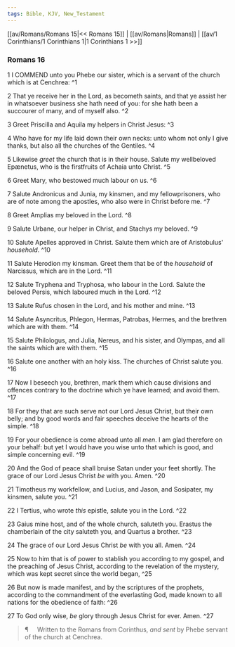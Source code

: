 ```yaml
---
tags: Bible, KJV, New_Testament
---
```


[[av/Romans/Romans 15|<< Romans 15]] | [[av/Romans|Romans]] | [[av/1 Corinthians/1 Corinthians 1|1 Corinthians 1 >>]]

### Romans 16

1 I COMMEND unto you Phebe our sister, which is a servant of the church which is at Cenchrea: ^1

2 That ye receive her in the Lord, as becometh saints, and that ye assist her in whatsoever business she hath need of you: for she hath been a succourer of many, and of myself also. ^2

3 Greet Priscilla and Aquila my helpers in Christ Jesus: ^3

4 Who have for my life laid down their own necks: unto whom not only I give thanks, but also all the churches of the Gentiles. ^4

5 Likewise _greet_ the church that is in their house. Salute my wellbeloved Epænetus, who is the firstfruits of Achaia unto Christ. ^5

6 Greet Mary, who bestowed much labour on us. ^6

7 Salute Andronicus and Junia, my kinsmen, and my fellowprisoners, who are of note among the apostles, who also were in Christ before me. ^7

8 Greet Amplias my beloved in the Lord. ^8

9 Salute Urbane, our helper in Christ, and Stachys my beloved. ^9

10 Salute Apelles approved in Christ. Salute them which are of Aristobulus' _household_. ^10

11 Salute Herodion my kinsman. Greet them that be of the _household_ of Narcissus, which are in the Lord. ^11

12 Salute Tryphena and Tryphosa, who labour in the Lord. Salute the beloved Persis, which laboured much in the Lord. ^12

13 Salute Rufus chosen in the Lord, and his mother and mine. ^13

14 Salute Asyncritus, Phlegon, Hermas, Patrobas, Hermes, and the brethren which are with them. ^14

15 Salute Philologus, and Julia, Nereus, and his sister, and Olympas, and all the saints which are with them. ^15

16 Salute one another with an holy kiss. The churches of Christ salute you. ^16

17 Now I beseech you, brethren, mark them which cause divisions and offences contrary to the doctrine which ye have learned; and avoid them. ^17

18 For they that are such serve not our Lord Jesus Christ, but their own belly; and by good words and fair speeches deceive the hearts of the simple. ^18

19 For your obedience is come abroad unto all _men_. I am glad therefore on your behalf: but yet I would have you wise unto that which is good, and simple concerning evil. ^19

20 And the God of peace shall bruise Satan under your feet shortly. The grace of our Lord Jesus Christ _be_ with you. Amen. ^20

21 Timotheus my workfellow, and Lucius, and Jason, and Sosipater, my kinsmen, salute you. ^21

22 I Tertius, who wrote _this_ epistle, salute you in the Lord. ^22

23 Gaius mine host, and of the whole church, saluteth you. Erastus the chamberlain of the city saluteth you, and Quartus a brother. ^23

24 The grace of our Lord Jesus Christ _be_ with you all. Amen. ^24

25 Now to him that is of power to stablish you according to my gospel, and the preaching of Jesus Christ, according to the revelation of the mystery, which was kept secret since the world began, ^25

26 But now is made manifest, and by the scriptures of the prophets, according to the commandment of the everlasting God, made known to all nations for the obedience of faith: ^26

27 To God only wise, _be_ glory through Jesus Christ for ever. Amen. ^27

> ¶     Written to the Romans from Corinthus, _and_ _sent_ by Phebe servant of the church at Cenchrea.
